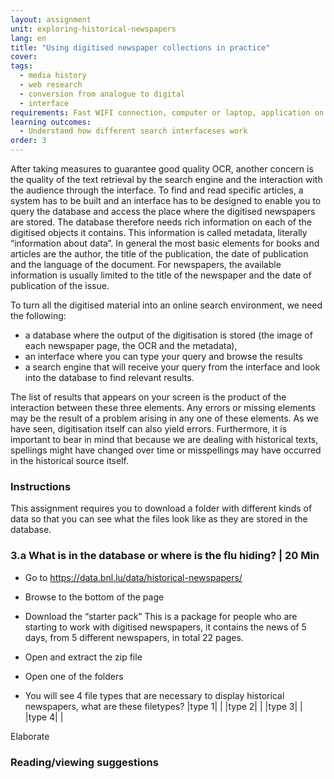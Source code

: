 ```yaml
---
layout: assignment
unit: exploring-historical-newspapers
lang: en
title: "Using digitised newspaper collections in practice"
cover:
tags:
  - media history
  - web research
  - conversion from analogue to digital
  - interface
requirements: Fast WIFI connection, computer or laptop, application on laptop or computer to view video,
learning outcomes:
  - Understand how different search interfaceses work  
order: 3
---
```


After taking measures to guarantee good quality OCR, another concern is the quality of the text retrieval by the search engine and the interaction with the audience through the interface. To find and read specific articles, a system has to be built and an interface has to be designed to enable you to query the database and access the place where the digitised newspapers are stored. The database therefore needs rich information on each of the digitised objects it contains. This information is called metadata, literally “information about data”. In general the most basic elements for books and articles are the author, the title of the publication, the date of publication and the language of the document. For newspapers, the available information is usually limited to the title of the newspaper and the date of publication of the issue. 

To turn all the digitised material into an online search environment, we need the following:
- a database where the output of the digitisation is stored (the image of each newspaper page, the OCR and the metadata), 
- an interface where you can type your query and browse the results 
- a search engine that will receive your query from the interface and look into the database to find relevant results. 

The list of results that appears on your screen is the product of the interaction between these three elements. Any errors or missing elements may be the result of a problem arising in any one of these elements. As we have seen, digitisation itself can also yield errors. Furthermore, it is important to bear in mind that because we are dealing with historical texts, spellings might have changed over time or misspellings may have occurred in the historical source itself.  

<!-- more -->

<!-- briefing-student -->

### Instructions
<!-- section-contents -->
This assignment requires you to download a folder with different kinds of data so that you can see what the files look like as they are stored in the database.

<!-- section -->

### 3.a What is in the database or where is the flu hiding? | 20 Min
<!-- section-contents -->

- Go to https://data.bnl.lu/data/historical-newspapers/  
- Browse to the bottom of the page
- Download the “starter pack”
This is a package for people who are starting to work with digitised newspapers, it contains the news of 5 days, from 5 different newspapers, in total 22 pages.  
- Open and extract the zip file
- Open one of the folders 

- You will see 4 file types that are necessary to display historical newspapers, what are these filetypes?
|type 1|  |
|type 2|  |
|type 3|  |
|type 4|  |

Elaborate

<!-- section -->

### Reading/viewing suggestions
<!-- section-contents -->


<!-- briefing-teacher --> 


